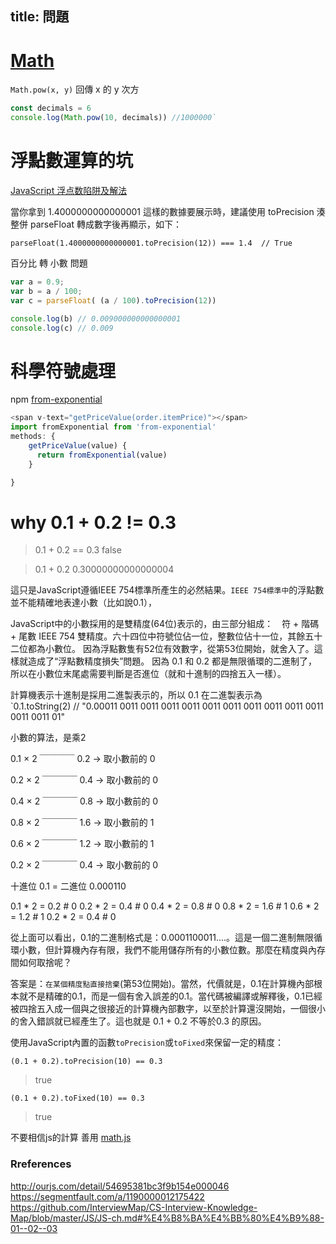 title: 問題
---

# [Math](https://developer.mozilla.org/zh-TW/docs/Web/JavaScript/Reference/Global_Objects/Math)

`Math.pow(x, y)` 回傳 x 的 y 次方

```js
const decimals = 6
console.log(Math.pow(10, decimals)) //1000000`
```

# 浮點數運算的坑

[JavaScript 浮点数陷阱及解法](https://github.com/camsong/blog/issues/9)

當你拿到 1.4000000000000001 這樣的數據要展示時，建議使用 toPrecision 湊整併 parseFloat 轉成數字後再顯示，如下：

`parseFloat(1.4000000000000001.toPrecision(12)) === 1.4  // True`


百分比 轉 小數 問題
```js
var a = 0.9;
var b = a / 100;
var c = parseFloat( (a / 100).toPrecision(12)) 

console.log(b) // 0.009000000000000001
console.log(c) // 0.009
```

# 科學符號處理

npm [from-exponential](https://www.npmjs.com/package/from-exponential)  

```js
<span v-text="getPriceValue(order.itemPrice)"></span>
import fromExponential from 'from-exponential'
methods: {
    getPriceValue(value) {
      return fromExponential(value)
    }

}
```

# why 0.1 + 0.2 != 0.3

> 0.1 + 0.2 == 0.3
false

> 0.1 + 0.2
0.30000000000000004

這只是JavaScript遵循IEEE 754標準所產生的必然結果。`IEEE 754標準中`的浮點數並不能精確地表達小數（比如說0.1），

JavaScript中的小數採用的是雙精度(64位)表示的，由三部分組成：　符 + 階碼 + 尾數
IEEE 754 雙精度。六十四位中符號位佔一位，整數位佔十一位，其餘五十二位都為小數位。
因為浮點數隻有52位有效數字，從第53位開始，就舍入了。這樣就造成了“浮點數精度損失”問題。
因為 0.1 和 0.2 都是無限循環的二進制了，所以在小數位末尾處需要判斷是否進位（就和十進制的四捨五入一樣）。

計算機表示十進制是採用二進製表示的，所以 0.1 在二進製表示為  
`0.1.toString(2) // "0.00011 0011 0011 0011 0011 0011 0011 0011 0011 0011 0011 0011 0011 01"


小數的算法，是乘2

0.1
× 2
￣￣￣￣
0.2 → 取小數前的 0 

0.2
× 2
￣￣￣￣
0.4 → 取小數前的 0 

0.4
× 2
￣￣￣￣
0.8  → 取小數前的 0 


0.8
× 2
￣￣￣￣
1.6  → 取小數前的 1

0.6
× 2
￣￣￣￣
1.2  → 取小數前的 1

0.2
× 2
￣￣￣￣
0.4  → 取小數前的 0

十進位 0.1  = 二進位 0.000110

0.1 * 2 = 0.2 # 0
0.2 * 2 = 0.4 # 0
0.4 * 2 = 0.8 # 0
0.8 * 2 = 1.6 # 1
0.6 * 2 = 1.2 # 1
0.2 * 2 = 0.4 # 0

從上面可以看出，0.1的二進制格式是：0.0001100011....。這是一個二進制無限循環小數，但計算機內存有限，我們不能用儲存所有的小數位數。那麼在精度與內存間如何取捨呢？

答案是：`在某個精度點直接捨棄`(第53位開始)。當然，代價就是，0.1在計算機內部根本就不是精確的0.1，而是一個有舍入誤差的0.1。當代碼被編譯或解釋後，0.1已經被四捨五入成一個與之很接近的計算機內部數字，以至於計算還沒開始，一個很小的舍入錯誤就已經產生了。這也就是 0.1 + 0.2 不等於0.3 的原因。

使用JavaScript內置的函數`toPrecision`或`toFixed`來保留一定的精度：  

`(0.1 + 0.2).toPrecision(10) == 0.3`     
> true

`(0.1 + 0.2).toFixed(10) == 0.3`  
> true

不要相信js的計算 善用 [math.js](https://mathjs.org/)

### Rreferences
http://ourjs.com/detail/54695381bc3f9b154e000046
https://segmentfault.com/a/1190000012175422
https://github.com/InterviewMap/CS-Interview-Knowledge-Map/blob/master/JS/JS-ch.md#%E4%B8%BA%E4%BB%80%E4%B9%88-01--02--03